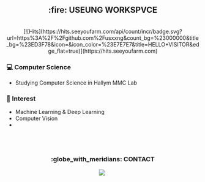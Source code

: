 <div align=center>

<h2 align="center"> :fire: USEUNG WORKSPVCE </h2> <br>
[![Hits](https://hits.seeyoufarm.com/api/count/incr/badge.svg?url=https%3A%2F%2Fgithub.com%2Fusxxng&count_bg=%23000000&title_bg=%23ED3F78&icon=&icon_color=%23E7E7E7&title=HELLO+VISITOR&edge_flat=true)](https://hits.seeyoufarm.com)

</div>

### :computer: Computer Science
- Studying Computer Science in Hallym MMC Lab

### :tongue: Interest
- Machine Learning & Deep Learning
- Computer Vision
- 

<br><br>
<h3 align="center"> :globe_with_meridians: CONTACT </h3>
<p align="center">
  <a href="https://www.instagram.com/usxxng/"><img src="https://img.shields.io/badge/Instagram-ffb13b?style=flat-square&logo=Instagram&logoColor=black"/></a>&nbsp
</p>
<br>
<!--
**usxxng/usxxng** is a ✨ _special_ ✨ repository because its `README.md` (this file) appears on your GitHub profile.

Here are some ideas to get you started:

- 🔭 I’m currently working on ...
- 🌱 I’m currently learning ...
- 👯 I’m looking to collaborate on ...
- 🤔 I’m looking for help with ...
- 💬 Ask me about ...
- 📫 How to reach me: ...
- 😄 Pronouns: ...
- ⚡ Fun fact: ...
-->
